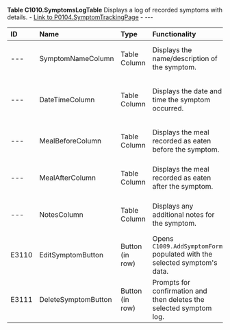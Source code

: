**Table C1010.SymptomsLogTable**
Displays a log of recorded symptoms with details. - [Link to P0104.SymptomTrackingPage](../MasterFile.md#page-p0104symptomtrackingpage) - ---

| ID    | Name                     | Type            | Functionality                                                                 | Goal                                                              | Trigger | Link   |
| :---- | :----------------------- | :-------------- | :---------------------------------------------------------------------------- | :---------------------------------------------------------------- | :------ | :----- |
| ---   | SymptomNameColumn        | Table Column    | Displays the name/description of the symptom.                                 | To identify the symptom.                                          | ---     | ---    |
| ---   | DateTimeColumn           | Table Column    | Displays the date and time the symptom occurred.                              | To show when the symptom was recorded.                            | ---     | ---    |
| ---   | MealBeforeColumn         | Table Column    | Displays the meal recorded as eaten before the symptom.                       | To show potential dietary links.                                  | ---     | ---    |
| ---   | MealAfterColumn          | Table Column    | Displays the meal recorded as eaten after the symptom.                        | To show potential dietary links.                                  | ---     | ---    |
| ---   | NotesColumn              | Table Column    | Displays any additional notes for the symptom.                                | To provide more context.                                          | ---     | ---    |
| E3110 | EditSymptomButton        | Button (in row) | Opens `C1009.AddSymptomForm` populated with the selected symptom's data.      | To allow editing of a logged symptom.                             | ---     | ---    |
| E3111 | DeleteSymptomButton      | Button (in row) | Prompts for confirmation and then deletes the selected symptom log.           | To allow removal of a symptom log.                                | ---     | ---    |

